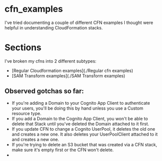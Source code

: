 # cfn_examples

I've tried documenting a couple of different CFN examples I thought were helpful in understanding CloudFormation stacks.

# Sections

I've broken my cfns into 2 different subtypes:
- [Regular Cloudformation examples](./Regular cfn examples)
- [SAM Transform examples](./SAM Transform examples)


## Observed gotchas so far:
- If you're adding a Domain to your Cognito App Client to authenticate your users, you'll be doing this by hand unless you use a Custom resource type.
- If you add a Domain to the Cognito App Client, you won't be able to delete that Stack until you've deleted the Domain attached to it first.
- If you update CFN to change a Cognito UserPool, it deletes the old one and creates a new one. It also deletes your UserPoolClient attached to it and creates a new one.
- If you're trying to delete an S3 bucket that was created via a CFN stack, make sure it's empty first or the CFN won't delete.
- 